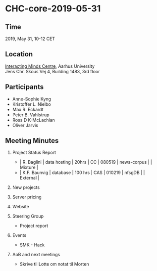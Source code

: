 # CHC-core-2019-05-31 #

## Time ##
2019, May 31, 10-12 CET

## Location ##
[Interacting Minds Centre](http://www.au.dk/om/organisation/find-au/bygningskort/?b=1483), Aarhus University  
Jens Chr. Skous Vej 4, Building 1483, 3rd floor

## Participants ##
- Anne-Sophie Kyng
- Kristoffer L. Nielbo
- Max R. Eckardt
- Peter B. Vahlstrup
- Ross D K-McLachlan
- Oliver Jarvis

## Meeting Minutes ##

1. Project Status Report
	- | R. Baglini | data hosting | 20hrs | CC | 080519 | news-corpus |  | Mixture |
	- | K.F. Baunvig | database | 100 hrs | CAS | 010219 | nfsgDB | | External |

2. New projects

3. Server pricing

4. Website

5. Steering Group
	- Project report

6. Events
	- SMK - Hack

7. AoB and next meetings
	- Skrive til Lotte om notat til Morten
